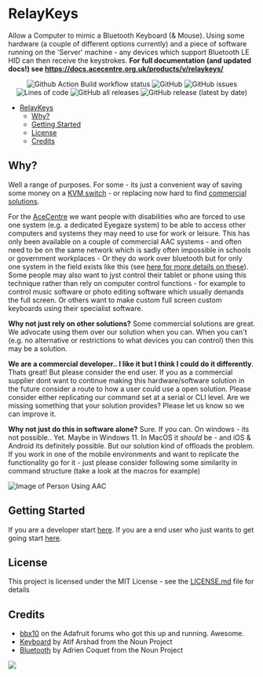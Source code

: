 # RelayKeys

Allow a Computer to mimic a Bluetooth Keyboard (& Mouse). 
Using some hardware (a couple of different options currently) and a piece of software running on the 'Server' machine - any devices which support Bluetooth LE HID can then receive the keystrokes. **For full documentation (and updated docs!) see https://docs.acecentre.org.uk/products/v/relaykeys/**

<p align="center">
  <img src="https://github.com/acecentre/relaykeys/actions/workflows/build.yml/badge.svg?branch=master" alt="Github Action Build workflow status" />
  <img alt="GitHub" src="https://img.shields.io/github/license/acecentre/relaykeys">
  <img alt="GitHub issues" src="https://img.shields.io/github/issues-raw/acecentre/relaykeys">
  <img alt="Lines of code" src="https://img.shields.io/tokei/lines/github/acecentre/relaykeys">
  <img alt="GitHub all releases" src="https://img.shields.io/github/downloads/acecentre/relaykeys/total">
  <img alt="GitHub release (latest by date)" src="https://img.shields.io/github/v/release/relaykeys/eyecommander">
</p>

<!--ts-->
   * [RelayKeys](#relaykeys)
      * [Why?](#why)
      * [Getting Started](#getting-started)
      * [License](#license)
      * [Credits](#credits)

<!-- Added by: willwade, at:  -->

<!--te-->

## Why?

Well a range of purposes. For some - its just a convenient way of saving some money on a [KVM switch](https://en.wikipedia.org/wiki/KVM_switch) - or replacing now hard to find [commercial solutions](https://docs.acecentre.org.uk/products/v/relaykeys/developers/other-projects). 

For the [AceCentre](http://acecentre.org.uk) we want people with disabilities who are forced to use one system (e.g. a dedicated Eyegaze system) to be able to access other computers and systems they may need to use for work or leisure. This has only been available on a couple of commercial AAC systems - and often need to be on the same network which is sadly often impossible in schools or government workplaces - Or they do work over bluetooth but for only one system in the field exists like this (see [here for more details on these](https://docs.acecentre.org.uk/products/v/relaykeys/developers/other-projects#aac-projects)). Some people may also want to jyst control their tablet or phone using this technique rather than rely on computer control functions - for example to control music software or photo editing software which usually demands the full screen. Or others want to make custom full screen custom keyboards using their specialist software. 

**Why not just rely on other solutions?** Some commercial solutions are great. We advocate using them over our solution when you can. When you can't (e.g. no alternative or restrictions to what devices you can control) then this may be a solution. 

**We are a commercial developer.. I like it but I think I could do it differently**. Thats great! But please consider the end user. If you as a commercial supplier dont want to continue making this hardware/software solution in the future consider a route to how a user could use a open solution. Please consider either replicating our command set at a serial or CLI level. Are we missing something that your solution provides? Please let us know so we can improve it. 

**Why not just do this in software alone?** Sure. If you can. On windows - its not possible.. Yet. Maybe in Windows 11. In MacOS it *should* be - and iOS & Android its definitely possible. But our solution kind of offloads the problem. If you work in one of the mobile environments and want to replicate the functionality go for it - just please consider following some similarity in command structure (take a look at the macros for example)

![Image of Person Using AAC](https://acecentre.org.uk/wp-content/uploads/2017/05/Helping-children-with-AAC-needs-1280x492.jpg)


## Getting Started

If you are a developer start [here](https://docs.acecentre.org.uk/products/v/relaykeys/developers/architecture). If you are a end user who just wants to get going start [here](https://docs.acecentre.org.uk/products/v/relaykeys/installation).


## License

This project is licensed under the MIT License - see the [LICENSE.md](LICENSE.md) file for details


## Credits

- [bbx10](https://forums.adafruit.com/viewtopic.php?f=53&t=145081&start=15) on the Adafruit forums who got this up and running. Awesome. 
- [Keyboard](https://thenounproject.com/search/?q=keyboard&i=1442359) by Atif Arshad from the Noun Project
- [Bluetooth](https://thenounproject.com/search/?q=bluetooth&i=1678456) by Adrien Coquet from the Noun Project

<a href = "https://github.com/AceCentre/RelayKeys/graphs/contributors">
<img src = "https://contrib.rocks/image?repo=AceCentre/RelayKeys"/>
</a>
